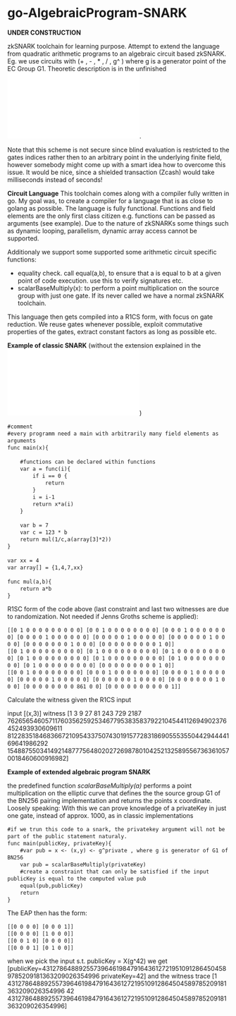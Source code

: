 # go-AlgebraicProgram-SNARK
**UNDER CONSTRUCTION**

zkSNARK toolchain for learning purpose. 
Attempt to extend the language from quadratic arithmetic programs to
an algebraic circuit based zkSNARK.
Eg. we use circuits with (+ , - , * , / , g^ ) where g is a generator point of the EC Group G1. 
Theoretic description is in the unfinished ![PDF](algebraicProgramSNARK.pdf).

Note that this scheme is not secure since blind evaluation is restricted to the gates indices rather then to an arbitrary 
point in the underlying finite field, however
somebody might come up with a smart idea how to overcome this issue.
It would be nice, since a shielded transaction (Zcash) would take milliseconds instead of seconds!

**Circuit Language**
This toolchain comes along with a compiler fully written in go.
My goal was, to create a compiler for a language that is as close to golang as possible.
The language is fully functional. Functions and field elements are the only first class citizen e.g.
functions can be passed as arguments (see example).
Due to the nature of zkSNARKs some things such as dynamic looping, parallelism, dynamic array access cannot be supported.

Additionaly we support some supported some arithmetic circuit specific functions:
- equality check. call equal(a,b), to ensure that a is equal to b at a given point of code execution.
 use this to verify signatures etc.
 - scalarBaseMultiply(x): to perform a point multiplication on the source group with just one gate. If its never called we have a normal zkSNARK toolchain.

This language then gets compiled into a R1CS form, with focus on gate reduction.
We reuse gates whenever possible, exploit commutative properties of the gates, extract constant factors as long as possible etc.

**Example of classic SNARK** (without the extension explained in the ![PDF](algebraicProgramSNARK.pdf))

```
#comment
#every programm need a main with arbitrarily many field elements as arguments
func main(x){
   
    #functions can be declared within functions
    var a = func(i){
        if i == 0 {
            return
        }
        i = i-1
        return x*a(i)			
    }
    
    var b = 7
    var c = 123 * b    
    return mul(1/c,a(array[3]*2))
}

var xx = 4
var array[] = {1,4,7,xx}

func mul(a,b){
    return a*b
}
```
R1SC form of the code above (last constraint and last two witnesses are due to randomization. Not needed if Jenns Groths scheme is applied):

```
[[0 1 0 0 0 0 0 0 0 0 0] [0 0 1 0 0 0 0 0 0 0 0] [0 0 0 1 0 0 0 0 0 0 0] [0 0 0 0 1 0 0 0 0 0 0] [0 0 0 0 0 1 0 0 0 0 0] [0 0 0 0 0 0 1 0 0 0 0] [0 0 0 0 0 0 0 1 0 0 0] [0 0 0 0 0 0 0 0 0 1 0]]
[[0 1 0 0 0 0 0 0 0 0 0] [0 1 0 0 0 0 0 0 0 0 0] [0 1 0 0 0 0 0 0 0 0 0] [0 1 0 0 0 0 0 0 0 0 0] [0 1 0 0 0 0 0 0 0 0 0] [0 1 0 0 0 0 0 0 0 0 0] [0 1 0 0 0 0 0 0 0 0 0] [0 0 0 0 0 0 0 0 0 1 0]]
[[0 0 1 0 0 0 0 0 0 0 0] [0 0 0 1 0 0 0 0 0 0 0] [0 0 0 0 1 0 0 0 0 0 0] [0 0 0 0 0 1 0 0 0 0 0] [0 0 0 0 0 0 1 0 0 0 0] [0 0 0 0 0 0 0 1 0 0 0] [0 0 0 0 0 0 0 0 861 0 0] [0 0 0 0 0 0 0 0 0 0 1]]
```
Calculate the witness given the R1CS 
input

input
[(x,3)]
witness
[1 3 9 27 81 243 729 2187 762656546057117603562592534677953835837922104544112694902376452493930609611 812283518468366721095433750743019157728318690555355044294444169641986292 15488755034149214877756480202726987801042521325895567363610570018460600916982]


**Example of extended algebraic program SNARK**

the predefined function *scalarBaseMultiply(a)* performs a point multiplication on
the elliptic curve that defines the the source group G1 of the BN256 pairing implementation and returns
the points x coordinate.
Loosely speaking: With this we can prove knowledge of a privateKey in just one gate, instead of approx. 1000, as in classic implementations
```
#if we trun this code to a snark, the privatekey argument will not be part of the public statement naturaly.
func main(publicKey, privateKey){
    #var pub = x <- (x,y) <- g^private , where g is generator of G1 of BN256
    var pub = scalarBaseMultiply(privateKey)
    #create a constraint that can only be satisfied if the input publicKey is equal to the computed value pub 
    equal(pub,publicKey)
    return
}
```
The EAP then has the form:
```
[[0 0 0 0] [0 0 0 1]]
[[0 0 0 0] [1 0 0 0]]
[[0 0 1 0] [0 0 0 0]]
[[0 0 0 1] [0 1 0 0]]
```
when we pick the input s.t. publicKey = X(g^42) we get
[publicKey=4312786488925573964619847916436127219510912864504589785209181363209026354996 privateKey=42]
and the witness trace
[1 4312786488925573964619847916436127219510912864504589785209181363209026354996 42 4312786488925573964619847916436127219510912864504589785209181363209026354996]
